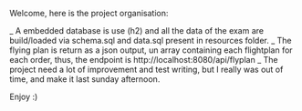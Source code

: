 Welcome, here is the project organisation:

_ A embedded database is use (h2) and all the data of the exam are build/loaded via schema.sql and data.sql present in resources folder.
_ The flying plan is return as a json output, un array containing each flightplan for each order, thus, the endpoint is http://localhost:8080/api/flyplan
_ The project need a lot of improvement and test writing, but I really was out of time, and make it last sunday afternoon.

Enjoy :)
